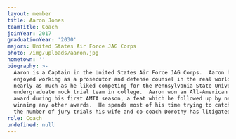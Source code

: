 ```yaml
---
layout: member
title: Aaron Jones
teamTitle: Coach
joinYear: 2017
graduationYear: '2030'
majors: United States Air Force JAG Corps
photo: /img/uploads/aaron.jpg
hometown: ''
biography: >-
  Aaron is a Captain in the United States Air Force JAG Corps.  Aaron has
  enjoyed working as a prosecutor and defense counsel in the real world, but not
  nearly as much as he liked competing for the Pennsylvania State University's
  undergraduate mock trial team in college.  Aaron won an All-American Attorney
  award during his first AMTA season, a feat which he followed up by never
  winning any other awards.  ​He spends most of his time trying to catch up to
  the number of jury trials his wife and co-coach Dorothy has litigated.
role: Coach
undefined: null
---
```



